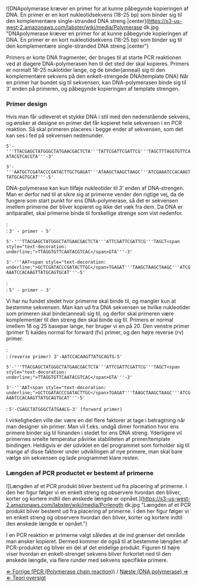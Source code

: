 ![DNApolymerase kræver en primer for at kunne påbegynde kopieringen af DNA. En primer er en kort nukleotidsekvens (18-25 bp) som binder sig til den komplementære single-stranded DNA streng.|center](https://s3-us-west-2.amazonaws.com/labster/wiki/media/Polymerase dk.jpg "DNApolymerase kræver en primer for at kunne påbegynde kopieringen af DNA. En primer er en kort nukleotidsekvens (18-25 bp) som binder sig til den komplementære single-stranded DNA streng.|center")

Primers er korte DNA fragmenter, der bruges til at starte PCR reaktionen
ved at diagere DNA-polymerasen hen til det sted der skal kopieres.
Primers er normalt 18-25 nuklotider lange, og de binder(anneal) sig til
den komplementære sekvens på den enkelt-strengede DNA(template DNA) Når
en primer har bundet sig til sekvensen, kan DNA-polymerasen binde sig
til 3’ enden på primeren, og påbegynde kopieringen af template strengen.

### Primer design

Hvis man får udleveret et stykke DNA i stil med den nedenstående
sekvens, og ønsker at designe en primer det får kopieret hele sekvensen
i en PCR reaktion. Så skal primeren placeres i begge ender af sekvensen,
som det kan ses i fed på sekvensen nedenunder.

`5'-'''TTACGAGCTATGGGCTATGAACGACTCTA'''TATTCGATTCGATTCG'''TAGCTTTAGGTGTTCAATACGTCACGTA'''-3'`

`3'-'''AATGCTCGATACCCGATACTTGCTGAGAT'''ATAAGCTAAGCTAAGC'''ATCGAAATCCACAAGTTATGCAGTGCAT'''-5'`

DNA-polymerase kan kun tilføje nukleotider til 3’ enden af DNA-strengen.
Man er derfor nød til at sikre sig at primerne vender den rigtige vej,
da de fungere som start punkt for ens DNA-polymerase, så det er
sekvensen imellem primerne der bliver kopieret og ikke det væk fra dem.
Da DNA er antiparallet, skal primerne binde til forskellige strenge som
vist nedenfor.

:   
    :   `3' - primer - 5'`

`5'-'''TTACGAGCTATGGGCTATGAACGACTCTA'''ATTCGATTCGATTCG'''TAGCT<span style="text-decoration: underline;">TTAGGTGTTCAATACGTCAC</span>GTA'''-3'`

`3'-'''AAT<span style="text-decoration: underline;">GCTCGATACCCGATACTTGC</span>TGAGAT'''TAAGCTAAGCTAAGC'''ATCGAAATCCACAAGTTATGCAGTGCAT'''-5'`

:   
    :   `5' - primer - 3'`

Vi har nu fundet stedet hvor primerne skal binde til, og mangler kun at
bestemme sekvensen. Man kan ud fra DNA sekvensen se hvilke nukleotider
som primeren skal binde(anneal) sig til, og derfor skal primeren være
komplementær til den streng den skal binde sig til. Primers er normal
imellem 18 og 25 basepar lange, her bruger vi en på 20. Den venstre
primer (primer 1) kaldes normal for forward (fv) primer, og den højre
reverse (rv) primer.

:   
    :   `(reverse primer) 3'-AATCCACAAGTTATGCAGTG-5'`

`5'-'''TTACGAGCTATGGGCTATGAACGACTCTA'''ATTCGATTCGATTCG'''TAGCT<span style="text-decoration: underline;">TTAGGTGTTCAATACGTCAC</span>GTA'''-3'`

`3'-'''AAT<span style="text-decoration: underline;">GCTCGATACCCGATACTTGC</span>TGAGAT'''TAAGCTAAGCTAAGC'''ATCGAAATCCACAAGTTATGCAGTGCAT'''-5'`

:   `5'-CGAGCTATGGGCTATGAACG-3' (forward primer)`

I virkeligheden ville der være en del flere faktorer at tage i
betragtning når man designer sin primer. Man vil f.eks. undgå dimer
formation hvor ens primere binder sig til hinanden i stedet for ens DNA
streng. Yderligere vil primernes smelte temperatur påvirke stabiliteten
af primer/template bindingen. Heldigvis er der udviklet en del
programmet som forholder sig til mange af disse faktorer under
udviklingen af nye primere, man skal bare vælge sin sekvensen og lade
programmet klare resten.

### Længden af PCR productet er bestemt af primerne

![Længden af et PCR produkt bliver bestemt ud fra placering af primerne.  I den her figur følger vi en enkelt streng og observere hvordan den bliver, korter og kortere indtil den ønskede længde er opnået.](https://s3-us-west-2.amazonaws.com/labster/wiki/media/Pcrlength dk.jpg "Længden af et PCR produkt bliver bestemt ud fra placering af primerne. I den her figur følger vi en enkelt streng og observere hvordan den bliver, korter og kortere indtil den ønskede længde er opnået.")

I en PCR reaktion er primerne valgt således at de ind grænser det område
man ønsker kopieret. Dermed kommer de også til at bestemme længden af
PCR-produktet og bliver en del af det endelige produkt. Figuren til
højre viser hvordan en enkelt-strenget sekvens bliver forkortet ned til
den ønskede længde, via flere runder med sekvens specifikke primere.

[⇐ Forrige (PCR (Polymerase chain reaction))](/wiki/PCR_Bio-Kemi "wikilink") / [ Næste (DNA polymerase) ⇒](/wiki/DNA_polymerase_Bio-Kemi "wikilink")\
[⇐ Teori oversigt ](/wiki/Bio-Kemi "wikilink")

